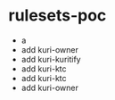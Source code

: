 # rulesets-poc
* a
* add kuri-owner
* add kuri-kuritify
* add kuri-ktc
* add kuri-ktc
* add kuri-owner
